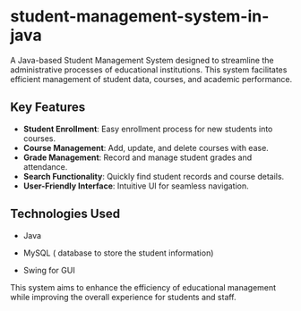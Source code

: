 # student-management-system-in-java

A Java-based Student Management System designed to streamline the administrative processes of educational institutions. This system facilitates efficient management of student data, courses, and academic performance.

## Key Features
* **Student Enrollment**: Easy enrollment process for new students into courses.
* **Course Management**: Add, update, and delete courses with ease.
* **Grade Management**: Record and manage student grades and attendance.
* **Search Functionality**: Quickly find student records and course details.
* **User-Friendly Interface**: Intuitive UI for seamless navigation.

## Technologies Used
* Java
  
* MySQL ( database to store the student information)
  
* Swing for GUI

This system aims to enhance the efficiency of educational management while improving the overall experience for students and staff.
